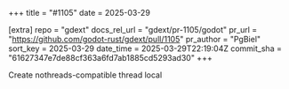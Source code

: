 +++
title = "#1105"
date = 2025-03-29

[extra]
repo = "gdext"
docs_rel_url = "gdext/pr-1105/godot"
pr_url = "https://github.com/godot-rust/gdext/pull/1105"
pr_author = "PgBiel"
sort_key = 2025-03-29
date_time = 2025-03-29T22:19:04Z
commit_sha = "61627347e7de88cf363a6fd7ab1885cd5293ad30"
+++

Create nothreads-compatible thread local
